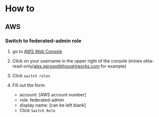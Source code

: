 # How to

## AWS

### Switch to federated-admin role

1. go to [AWS Web Console](https://s3.console.aws.amazon.com/s3/home?region=us-east-2#)
1. Click on your username in the upper right of the console (mines okta-read-only/alex.person@thoughtworks.com for example)
1. Click `switch roles`
1. Fill out the form:

    - account: [AWS account number]
    - role: federated-admin
    - display name: [can be left blank]
    - Click `Switch Role`
